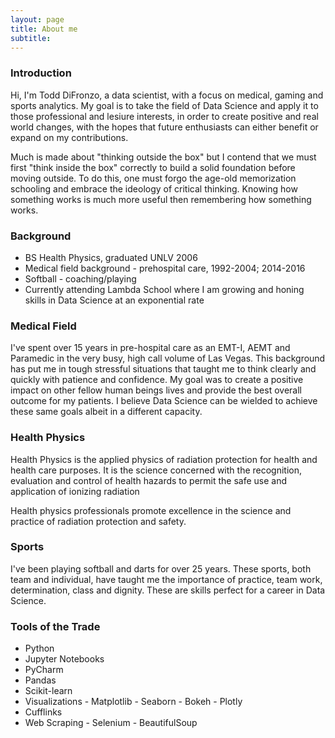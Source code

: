 ```yaml
---
layout: page
title: About me
subtitle: 
---
```


 
 
 
### Introduction
Hi, I'm Todd DiFronzo, a data scientist, with a focus on medical, gaming and sports analytics. My goal is to take the field of Data Science and apply it to those professional and lesiure interests, in order to create positive and real world changes, with the hopes that future enthusiasts can either benefit or expand on my contributions.

Much is made about "thinking outside the box" but I contend that we must first "think inside the box" correctly to build a solid foundation before moving outside. To do this, one must forgo the age-old memorization schooling and embrace the ideology of critical thinking. Knowing how something works is much more useful then remembering how something works.

### Background

 <ul>
 <li>BS Health Physics, graduated UNLV 2006</li>
 <li>Medical field background - prehospital care, 1992-2004; 2014-2016</li>
 <li>Softball - coaching/playing</li>
 <li>Currently attending Lambda School where I am growing and honing skills in Data Science at an exponential rate</li>
 </ul>

### Medical Field
I've spent over 15 years in pre-hospital care as an EMT-I, AEMT and Paramedic in the very busy, high call volume of Las Vegas. This background has put me in tough stressful situations that taught me to think clearly and quickly with patience and confidence. My goal was to create a positive impact on other fellow human beings lives and provide the best overall outcome for my patients. I believe Data Science can be wielded to achieve these same goals albeit in a different capacity.

### Health Physics
Health Physics is the applied physics of radiation protection for health and health care purposes. It is the science concerned with the recognition, evaluation and control of health hazards to permit the safe use and application of ionizing radiation

Health physics professionals promote excellence in the science and practice of radiation protection and safety.

### Sports
I've been playing softball and darts for over 25 years. These sports, both team and individual, have taught me the importance of practice, team work, determination, class and dignity. These are skills perfect for a career in Data Science.

### Tools of the Trade

- Python
- Jupyter Notebooks
- PyCharm
- Pandas
- Scikit-learn
- Visualizations
          - Matplotlib
          - Seaborn
          - Bokeh
          - Plotly
- Cufflinks
- Web Scraping
          - Selenium
          - BeautifulSoup





